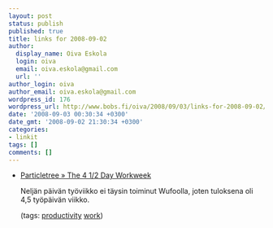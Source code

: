 ```yaml
---
layout: post
status: publish
published: true
title: links for 2008-09-02
author:
  display_name: Oiva Eskola
  login: oiva
  email: oiva.eskola@gmail.com
  url: ''
author_login: oiva
author_email: oiva.eskola@gmail.com
wordpress_id: 176
wordpress_url: http://www.bobs.fi/oiva/2008/09/03/links-for-2008-09-02/
date: '2008-09-03 00:30:34 +0300'
date_gmt: '2008-09-02 21:30:34 +0300'
categories:
- linkit
tags: []
comments: []
---
```

<ul class="delicious">
<li>
<div class="delicious-link"><a href="http://particletree.com/notebook/the-4-12-day-workweek/">Particletree &raquo; The 4&nbsp;1/2 Day Workweek</a></div></p>
<div class="delicious-extended">Nelj&auml;n p&auml;iv&auml;n ty&ouml;viikko ei t&auml;ysin toiminut Wufoolla, joten tuloksena oli 4,5 ty&ouml;p&auml;iv&auml;n viikko.</div></p>
<div class="delicious-tags">(tags: <a href="http://delicious.com/oiva/productivity">productivity</a> <a href="http://delicious.com/oiva/work">work</a>)</div><br />
            </li></ul></p>
